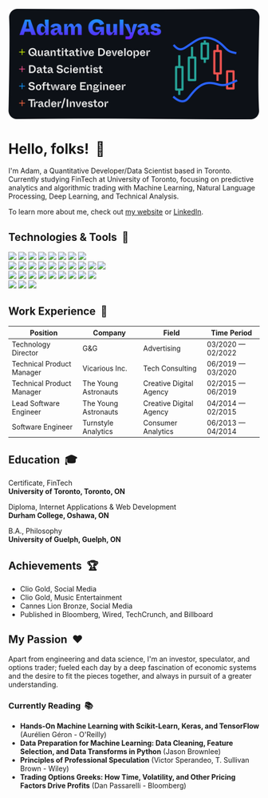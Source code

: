 [![](images/github-card-noborder@2x.png)](https://adamgulyas.com)

# Hello, folks! &nbsp;:wave:

I'm Adam, a Quantitative Developer/Data Scientist based in Toronto. Currently studying FinTech at University of Toronto, focusing on predictive analytics and algorithmic trading with Machine Learning, Natural Language Processing, Deep Learning, and Technical Analysis.

To learn more about me, check out [my website](https://adamgulyas.com) or [LinkedIn](https://linkedin.com/in/adamgulyas).

## Technologies & Tools &nbsp;:toolbox:

![](https://img.shields.io/badge/MacOS-black?style=flat&logo=apple&logoColor=white&color=039D5D)
![](https://img.shields.io/badge/Linux-informational?style=flat&logo=linux&logoColor=white&color=039D5D)
![](https://img.shields.io/badge/Zsh-informational?style=flat&logo=gnu-bash&logoColor=white&color=039D5D)
![](https://img.shields.io/badge/iTerm2-informational?style=flat&logo=iterm2&logoColor=white&color=039D5D)
![](https://img.shields.io/badge/VSCode-informational?style=flat&logo=visualstudiocode&logoColor=white&color=039D5D)
![](https://img.shields.io/badge/Git-informational?style=flat&logo=git&logoColor=white&color=039D5D)
![](https://img.shields.io/badge/npm-informational?style=flat&logo=npm&logoColor=white&color=039D5D)
![](https://img.shields.io/badge/Docker-informational?style=flat&logo=docker&logoColor=white&color=039D5D)\
![](https://img.shields.io/badge/Python-informational?style=flat&logo=python&logoColor=white&color=blueviolet)
![](https://img.shields.io/badge/PostgreSQL-informational?style=flat&logo=postgresql&logoColor=white&color=blueviolet)
![](https://img.shields.io/badge/NumPy-informational?style=flat&logo=numpy&logoColor=white&color=blueviolet)
![](https://img.shields.io/badge/Pandas-informational?style=flat&logo=pandas&logoColor=white&color=blueviolet)
![](https://img.shields.io/badge/Plotly-informational?style=flat&logo=plotly&logoColor=white&color=blueviolet)
![](https://img.shields.io/badge/SciPy-informational?style=flat&logo=scipy&logoColor=white&color=blueviolet)
![](https://img.shields.io/badge/Scikit_Learn-informational?style=flat&logo=scikitlearn&logoColor=white&color=blueviolet)
![](https://img.shields.io/badge/Keras-informational?style=flat&logo=keras&logoColor=white&color=blueviolet)
![](https://img.shields.io/badge/Tensorflow-informational?style=flat&logo=tensorflow&logoColor=white&color=blueviolet)
![](https://img.shields.io/badge/Watson-informational?style=flat&logo=ibmwatson&logoColor=white&color=blueviolet)\
![](https://img.shields.io/badge/JavaScript-informational?style=flat&logo=javascript&logoColor=white&color=FC4E8E)
![](https://img.shields.io/badge/TypeScript-informational?style=flat&logo=typescript&logoColor=white&color=FC4E8E)
![](https://img.shields.io/badge/PHP-informational?style=flat&logo=php&logoColor=white&color=FC4E8E)
![](https://img.shields.io/badge/MongoDB-informational?style=flat&logo=mongodb&logoColor=white&color=FC4E8E)
![](https://img.shields.io/badge/Django-informational?style=flat&logo=django&logoColor=white&color=FC4E8E)
![](https://img.shields.io/badge/NodeJS-informational?style=flat&logo=nodedotjs&logoColor=white&color=FC4E8E)
![](https://img.shields.io/badge/Express-informational?style=flat&logo=express&logoColor=white&color=FC4E8E)
![](https://img.shields.io/badge/HTML-informational?style=flat&logo=html5&logoColor=white&color=FC4E8E)
![](https://img.shields.io/badge/SASS-informational?style=flat&logo=sass&logoColor=white&color=FC4E8E)\
![](https://img.shields.io/badge/AWS-informational?style=flat&logo=amazon&logoColor=white&color=118AED)
![](https://img.shields.io/badge/Digital_Ocean-informational?style=flat&logo=digitalocean&logoColor=white&color=118AED)
![](https://img.shields.io/badge/cPanel-informational?style=flat&logo=cpanel&logoColor=white&color=118AED)

## Work Experience &nbsp;:necktie:
| Position                    | Company               | Field                           | Time Period          |
| --------------------------- | --------------------- | ------------------------------- | -------------------- |
| Technology Director         | G&G                   | Advertising                     | 03/2020 — 02/2022    |
| Technical Product Manager   | Vicarious Inc.        | Tech Consulting                 | 06/2019 — 03/2020    |
| Technical Product Manager   | The Young Astronauts  | Creative Digital Agency         | 02/2015 — 06/2019    |
| Lead Software Engineer      | The Young Astronauts  | Creative Digital Agency         | 04/2014 — 02/2015    |
| Software Engineer           | Turnstyle Analytics   | Consumer Analytics              | 06/2013 — 04/2014    |

## Education &nbsp;:mortar_board:

Certificate, FinTech\
**University of Toronto, Toronto, ON**

Diploma, Internet Applications & Web Development\
**Durham College, Oshawa, ON**

B.A., Philosophy\
**University of Guelph, Guelph, ON**

## Achievements &nbsp;:trophy:

- Clio Gold, Social Media
- Clio Gold, Music Entertainment
- Cannes Lion Bronze, Social Media
- Published in Bloomberg, Wired, TechCrunch, and Billboard

## My Passion &nbsp;:heart:

Apart from engineering and data science, I'm an investor, speculator, and options trader; fueled each day by a deep fascination of economic systems and the desire to fit the pieces together, and always in pursuit of a greater understanding.

### Currently Reading &nbsp;:books:

- **Hands-On Machine Learning with Scikit-Learn, Keras, and TensorFlow** (Aurélien Géron - O'Reilly)
- **Data Preparation for Machine Learning: Data Cleaning, Feature Selection, and Data Transforms in Python** (Jason Brownlee)
- **Principles of Professional Speculation** (Victor Sperandeo, T. Sullivan Brown - Wiley)
- **Trading Options Greeks: How Time, Volatility, and Other Pricing Factors Drive Profits** (Dan Passarelli - Bloomberg)
